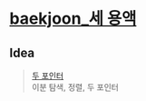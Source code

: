 # [baekjoon_세 용액](https://www.acmicpc.net/problem/2473)   
## Idea   
>  <a href="/Notes/두 포인터" target="_blank">두 포인터</a>   
>  이분 탐색, 정렬, 두 포인터   